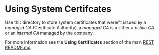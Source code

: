 # Using System Certifcates

Use this directory to store system certificates that weren't issued by a *managed CA* (Certificate Authority). a *managed CA* is a either a *public CA* or an *internal CA* managed by the company. 

For more information see the **Using Certificates** section of the main [REST README.md](../../../README.md).